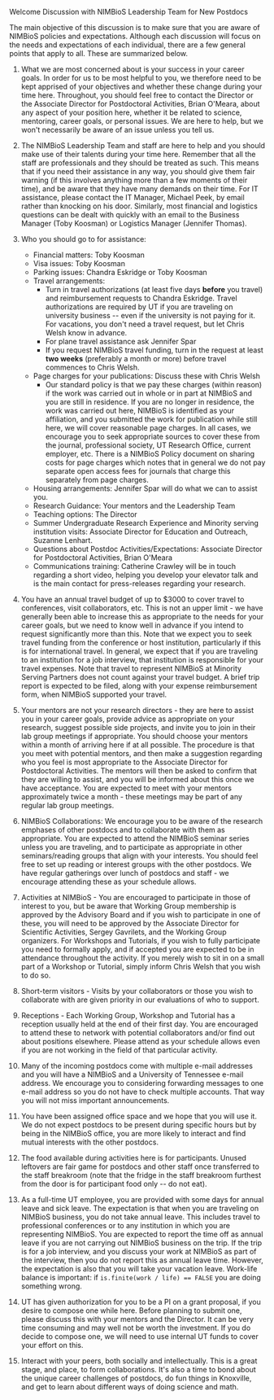 Welcome Discussion with NIMBioS Leadership Team for New Postdocs

The main objective of this discussion is to make sure that you are aware of NIMBioS policies and expectations. Although each discussion will focus on the needs and expectations of each individual, there are a few general points that apply to all. These are summarized below.

1. What we are most concerned about is your success in your career goals. In order for us to be most helpful to you, we therefore need to be kept apprised of your objectives and whether these change during your time here. Throughout, you should feel free to contact the Director or the Associate Director for Postdoctoral Activities, Brian O'Meara, about any aspect of your position here, whether it be related to science, mentoring, career goals, or personal issues. We are here to help, but we won't necessarily be aware of an issue unless you tell us.

2. The NIMBioS Leadership Team and staff are here to help and you should make use of their talents during your time here. Remember that all the staff are professionals and they should be treated as such. This means that if you need their assistance in any way, you should give them fair warning (if this involves anything more than a few moments of their time), and be aware that they have many demands on their time. For IT assistance, please contact the IT Manager, Michael Peek, by email rather than knocking on his door. Similarly, most financial and logistics questions can be dealt with quickly with an email to the Business Manager (Toby Koosman) or Logistics Manager (Jennifer Thomas).

3. Who you should go to for assistance:

    * Financial matters: Toby Koosman
    * Visa issues: Toby Koosman
    * Parking issues: Chandra Eskridge or Toby Koosman
    * Travel arrangements:
        * Turn in travel authorizations (at least five days **before** you travel) and reimbursement requests to Chandra Eskridge. Travel authorizations are required by UT if you are traveling on university business -- even if the university is not paying for it. For vacations, you don't need a travel request, but let Chris Welsh know in advance.
        * For plane travel assistance ask Jennifer Spar
        * If you request NIMBioS travel funding, turn in the request at least **two weeks** (preferably a month or more) before travel commences to Chris Welsh.
    * Page charges for your publications: Discuss these with Chris Welsh
        * Our standard policy is that we pay these charges (within reason) if the work was carried out in whole or in part at NIMBioS and you are still in residence. If you are no longer in residence, the work was carried out here, NIMBioS is identified as your affiliation, and you submitted the work for publication while still here, we will cover reasonable page charges. In all cases, we encourage you to seek appropriate sources to cover these from the journal, professional society, UT Research Office, current employer, etc. There is a NIMBioS Policy document on sharing costs for page charges which notes that in general we do not pay separate open access fees for journals that charge this separately from page charges.
    * Housing arrangements: Jennifer Spar will do what we can to assist you.
    * Research Guidance: Your mentors and the Leadership Team
    * Teaching options: The Director
    * Summer Undergraduate Research Experience and Minority serving institution visits: Associate Director for Education and Outreach, Suzanne Lenhart.
    * Questions about Postdoc Activities/Expectations: Associate Director for Postdoctoral Activities, Brian O'Meara
    * Communications training: Catherine Crawley will be in touch regarding a short video, helping you develop your elevator talk and is the main contact for press-releases regarding your research.

4. You have an annual travel budget of up to $3000 to cover travel to conferences, visit collaborators, etc. This is not an upper limit - we have generally been able to increase this as appropriate to the needs for your career goals, but we need to know well in advance if you intend to request significantly more than this. Note that we expect you to seek travel funding from the conference or host institution, particularly if this is for international travel. In general, we expect that if you are traveling to an institution for a job interview, that institution is responsible for your travel expenses. Note that travel to represent NIMBioS at Minority Serving Partners does not count against your travel budget.  A brief trip report is expected to be filed, along with your expense reimbursement form, when NIMBioS supported your travel.

5. Your mentors are not your research directors - they are here to assist you in your career goals, provide advice as appropriate on your research, suggest possible side projects, and invite you to join in their lab group meetings if appropriate. You should choose your mentors within a month of arriving here if at all possible. The procedure is that you meet with potential mentors, and then make a suggestion regarding who you feel is most appropriate to the Associate Director for Postdoctoral Activities. The mentors will then be asked to confirm that they are willing to assist, and you will be informed about this once we have acceptance. You are expected to meet with your mentors approximately twice a month - these meetings may be part of any regular lab group meetings.

6. NIMBioS Collaborations: We encourage you to be aware of the research emphases of other postdocs and to collaborate with them as appropriate. You are expected to attend the NIMBioS seminar series unless you are traveling, and to participate as appropriate in other seminars/reading groups that align with your interests. You should feel free to set up reading or interest groups with the other postdocs. We have regular gatherings over lunch of postdocs and staff - we encourage attending these as your schedule allows.

7. Activities at NIMBioS - You are encouraged to participate in those of interest to you, but be aware that Working Group membership is approved by the Advisory Board and if you wish to participate in one of these, you will need to be approved by the Associate Director for Scientific Activities, Sergey Gavrilets, and the Working Group organizers. For Workshops and Tutorials, if you wish to fully participate you need to formally apply, and if accepted you are expected to be in attendance throughout the activity. If you merely wish to sit in on a small part of a Workshop or Tutorial, simply inform Chris Welsh that you wish to do so.

8. Short-term visitors - Visits by your collaborators or those you wish to collaborate with are given priority in our evaluations of who to support.

9. Receptions - Each Working Group, Workshop and Tutorial has a reception usually held at the end of their first day. You are encouraged to attend these to network with potential collaborators and/or find out about positions elsewhere. Please attend as your schedule allows even if you are not working in the field of that particular activity.

10.  Many of the incoming postdocs come with multiple e-mail addresses and you will have a NIMBioS and a University of Tennessee e-mail address.  We encourage you to considering forwarding messages to one e-mail address so you do not have to check multiple accounts.  That way you will not miss important announcements.

11. You have been assigned office space and we hope that you will use it.  We do not expect postdocs to be present during specific hours but by being in the NIMBioS office, you are more likely to interact and find mutual interests with the other postdocs.

12. The food available during activities here is for participants. Unused leftovers are fair game for postdocs and other staff once transferred to the staff breakroom (note that the fridge in the staff breakroom furthest from the door is for participant food only -- do not eat).

13. As a full-time UT employee, you are provided with some days for annual leave and sick leave. The expectation is that when you are traveling on NIMBioS business, you do not take annual leave. This includes travel to professional conferences or to any institution in which you are representing NIMBioS. You are expected to report the time off as annual leave if you are not carrying out NIMBioS business on the trip. If the trip is for a job interview, and you discuss your work at NIMBioS as part of the interview, then you do not report this as annual leave time. However, the expectation is also that you will take your vacation leave. Work-life balance is important: if `is.finite(work / life) == FALSE` you are doing something wrong.

14. UT has given authorization for you to be a PI on a grant proposal, if you desire to compose one while here. Before planning to submit one, please discuss this with your mentors and the Director. It can be very time consuming and may well not be worth the investment. If you do decide to compose one, we will need to use internal UT funds to cover your effort on this.

15. Interact with your peers, both socially and intellectually. This is a great stage, and place, to form collaborations. It's also a time to bond about the unique career challenges of postdocs, do fun things in Knoxville, and get to learn about different ways of doing science and math.

